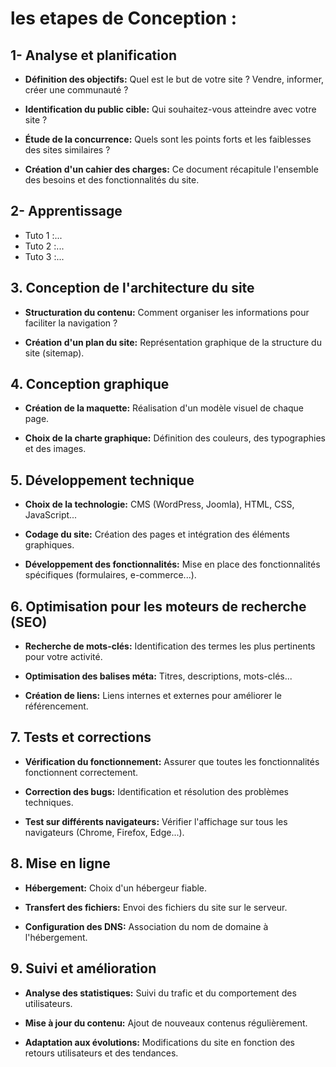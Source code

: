 # les etapes de Conception :

## 1- Analyse et planification

- **Définition des objectifs:** Quel est le but de votre site ? Vendre, informer, créer une communauté ?

- **Identification du public cible:** Qui souhaitez-vous atteindre avec votre site ?

- **Étude de la concurrence:** Quels sont les points forts et les faiblesses des sites similaires ?

- **Création d'un cahier des charges:** Ce document récapitule l'ensemble des besoins et des fonctionnalités du site.

## 2- Apprentissage 
- Tuto 1 :...
- Tuto 2 :...
- Tuto 3 :...

## 3. Conception de l'architecture du site

- **Structuration du contenu:** Comment organiser les informations pour faciliter la navigation ?

- **Création d'un plan du site:** Représentation graphique de la structure du site (sitemap).

## 4. Conception graphique

- **Création de la maquette:** Réalisation d'un modèle visuel de chaque page.

- **Choix de la charte graphique:** Définition des couleurs, des typographies et des images.


## 5. Développement technique

- **Choix de la technologie:** CMS (WordPress, Joomla), HTML, CSS, JavaScript...

- **Codage du site:** Création des pages et intégration des éléments graphiques.

- **Développement des fonctionnalités:** Mise en place des fonctionnalités spécifiques (formulaires, e-commerce...).

## 6. Optimisation pour les moteurs de recherche (SEO)

- **Recherche de mots-clés:** Identification des termes les plus pertinents pour votre activité.

- **Optimisation des balises méta:** Titres, descriptions, mots-clés...

- **Création de liens:** Liens internes et externes pour améliorer le référencement.

## 7. Tests et corrections

- **Vérification du fonctionnement:** Assurer que toutes les fonctionnalités fonctionnent correctement.

- **Correction des bugs:** Identification et résolution des problèmes techniques.

- **Test sur différents navigateurs:** Vérifier l'affichage sur tous les navigateurs (Chrome, Firefox, Edge...).

## 8. Mise en ligne

- **Hébergement:** Choix d'un hébergeur fiable.

- **Transfert des fichiers:** Envoi des fichiers du site sur le serveur.

- **Configuration des DNS:** Association du nom de domaine à l'hébergement.

## 9. Suivi et amélioration

- **Analyse des statistiques:** Suivi du trafic et du comportement des utilisateurs.

- **Mise à jour du contenu:** Ajout de nouveaux contenus régulièrement.

- **Adaptation aux évolutions:** Modifications du site en fonction des retours utilisateurs et des tendances.